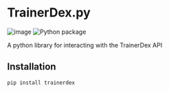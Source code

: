 # TrainerDex.py


![image](https://badge.fury.io/py/trainerdex.svg) ![Python package](https://github.com/TrainerDex/TrainerDex.py/workflows/Python%20package/badge.svg)

A python library for interacting with the TrainerDex API

Installation
------------

    pip install trainerdex
